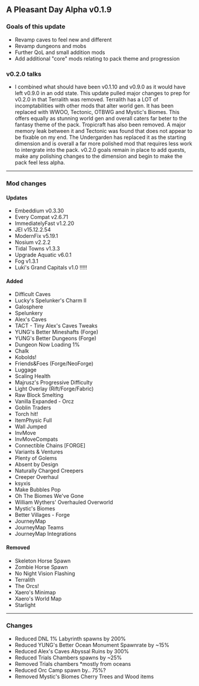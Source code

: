 ## A Pleasant Day Alpha v0.1.9

### Goals of this update

- Revamp caves to feel new and different
- Revamp dungeons and mobs
- Further QoL and small addition mods
- Add additional "core" mods relating to pack theme and progression 

### v0.2.0 talks

- I combined what should have been v0.1.10 and v0.9.0 as it would have left
v0.9.0 in an odd state. This update pulled major changes to prep for v0.2.0
in that Terralith was removed. Terralith has a LOT of incomptabilities with
other mods that alter world gen. It has been replaced with WWOO, Tectonic,
OTBWG and Mystic's Biomes. This offers equally as stunning world gen and 
overall caters far beter to the fantasy theme of the pack. Tropicraft has
also been removed. A major memory leak between it and Tectonic was found
that does not appear to be fixable on my end. The Undergarden has replaced
it as the starting dimension and is overall a far more polished mod that
requires less work to intergrate into the pack. v0.2.0 goals remain in
place to add quests, make any polishing changes to the dimension and 
begin to make the pack feel less alpha. 

---

### Mod changes

#### Updates

- Embeddium v0.3.30
- Every Compat v2.6.71
- ImmediatelyFast v1.2.20
- JEI v15.12.2.54
- ModernFix v5.19.1
- Nosium v2.2.2
- Tidal Towns v1.3.3
- Upgrade Aquatic v6.0.1
- Fog v1.3.1
- Luki's Grand Capitals v1.0 !!!!! 

#### Added

- Difficult Caves
- Lucky's Spelunker's Charm II
- Galosphere
- Spelunkery
- Alex's Caves
- TACT - Tiny Alex's Caves Tweaks
- YUNG's Better Mineshafts (Forge)
- YUNG's Better Dungeons (Forge)
- Dungeon Now Loading 1%
- Chalk
- Kobolds!
- Friends&Foes (Forge/NeoForge)
- Luggage
- Scaling Health
- Majrusz's Progressive Difficulty
- Light Overlay (Rift/Forge/Fabric)
- Raw Block Smelting
- Vanilla Expanded - Orcz
- Goblin Traders
- Torch hit!
- ItemPhysic Full
- Wall Jumped
- InvMove
- InvMoveCompats
- Connectible Chains [FORGE]
- Variants & Ventures
- Plenty of Golems
- Absent by Design
- Naturally Charged Creepers
- Creeper Overhaul
- ksyxis
- Make Bubbles Pop
- Oh The Biomes We've Gone
- William Wythers' Overhauled Overworld
- Mystic's Biomes
- Better Villages - Forge
- JourneyMap
- JourneyMap Teams
- JourneyMap Integrations

#### Removed

- Skeleton Horse Spawn
- Zombie Horse Spawn
- No Night Vision Flashing
- Terralith
- The Orcs!
- Xaero's Minimap
- Xaero's World Map
- Starlight

---

### Changes

- Reduced DNL 1% Labyrinth spawns by 200%
- Reduced YUNG's Better Ocean Monument Spawnrate by ~15%
- Reduced Alex's Caves Abyssal Ruins by 300%
- Reduced Trials Chambers spawns by ~25%
- Removed Trials chambers *mostly from oceans
- Reduced Orc Camp spawn by.. 75%?
- Removed Mystic's Biomes Cherry Trees and Wood items










